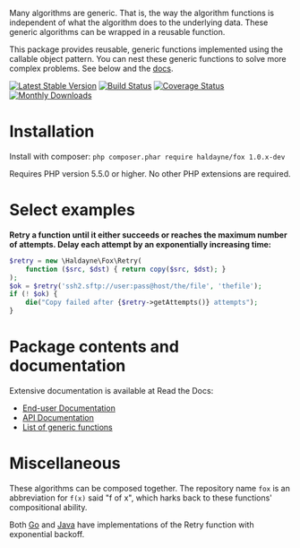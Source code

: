 
Many algorithms are generic. That is, the way the algorithm functions is
independent of what the algorithm does to the underlying data. These generic
algorithms can be wrapped in a reusable function.

This package provides reusable, generic functions implemented using the
callable object pattern. You can nest these generic functions to solve more
complex problems. See below and the [docs][over1].

[over1]: http://haldayne-docs.readthedocs.org/en/latest/Fox/

[![Latest Stable Version](https://poser.pugx.org/haldayne/fox/v/stable.png)](https://packagist.org/packages/haldayne/fox)
[![Build Status](https://travis-ci.org/haldayne/fox.png?branch=master)](https://travis-ci.org/haldayne/fox)
[![Coverage Status](https://coveralls.io/repos/haldayne/fox/badge.png?branch=master&bust=1)](https://coveralls.io/r/haldayne/fox?branch=master)
[![Monthly Downloads](https://poser.pugx.org/haldayne/fox/d/monthly.png)](https://packagist.org/packages/haldayne/fox)


# Installation

Install with composer: `php composer.phar require haldayne/fox 1.0.x-dev`

Requires PHP version 5.5.0 or higher.  No other PHP extensions are required.


# Select examples

**Retry a function until it either succeeds or reaches the maximum number of
attempts. Delay each attempt by an exponentially increasing time:**

```php
$retry = new \Haldayne\Fox\Retry(
    function ($src, $dst) { return copy($src, $dst); }
);
$ok = $retry('ssh2.sftp://user:pass@host/the/file', 'thefile');
if (! $ok) {
    die("Copy failed after {$retry->getAttempts()} attempts");
}
```


# Package contents and documentation

Extensive documentation is available at Read the Docs:

* [End-user Documentation][pack1]
* [API Documentation][pack2]
* [List of generic functions][pack3]

[pack1]: http://haldayne-docs.rtfd.org/en/latest/Fox/
[pack2]: http://haldayne.github.io/documentation/api/
[pack3]: http://haldayne-docs.readthedocs.org/en/latest/Fox/list-of-generic-functions/


# Miscellaneous

These algorithms can be composed together. The repository name `fox` is an
abbreviation for `f(x)` said "f of x", which harks back to these functions'
compositional ability.

Both [Go][misc1] and [Java][misc2] have implementations of the Retry function
with exponential backoff.

[misc1]: https://github.com/cenkalti/backoff
[misc2]: https://github.com/google/google-http-java-client
